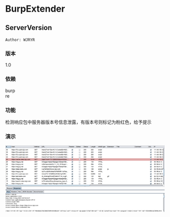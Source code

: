 # BurpExtender

## ServerVersion

```
Author: WJRYR
```

### 版本

1.0

### 依赖

burp</br>
re</br>

### 功能

检测响应包中服务器版本号信息泄露，有版本号则标记为粉红色，给予提示

### 演示

![image-20200819231125919](img/image-20200819231125919.png)

